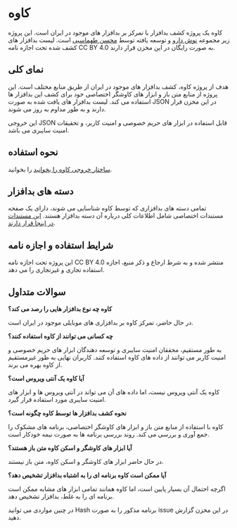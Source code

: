 # کاوه

کاوه یک پروژه کشف بدافزار با تمرکز بر بدافزار های موجود در ایران است. این پروژه زیر مجموعه [نوش دارو](https://nooshdaroo.ir/) و توسعه یافته توسط [محسن طهماسبی](https://github.com/moh53n) است. لیست بدافزار های کشف شده تحت اجازه نامه CC BY 4.0 به صورت رایگان در این مخزن قرار دارند.

## نمای کلی

هدف از پروژه کاوه، کشف بدافزار های موجود در ایران از طریق منابع مختلف است. این پروژه از منابع متن باز و ابزار های کاوشگر اختصاصی خود برای کشف این بدافزار ها استفاده می کند. لیست بدافزار های یافت شده به صورت JSON در این مخزن قرار دارند و به طور مداوم به روز می شوند.

این خروجی JSON قابل استفاده در ابزار های حریم خصوصی و امنیت کاربر، و تحقیقات امنیت سایبری می باشد.

## نحوه استفاده

[ساختار خروجی کاوه را بخوانید](https://github.com/Nooshdaroo-Code/Kaveh/blob/main/docs/structure-fa.md) را بخوانید.

## دسته های بدافزار

تمامی دسته های بدافزاری که توسط کاوه شناسایی می شوند، دارای یک صفحه مستندات اختصاصی شامل اطلاعات کلی درباره آن دسته بدافزار هستند. [این مستندات در اینجا قرار دارند](https://github.com/Nooshdaroo-Code/Kaveh/blob/main/docs/malware).

## شرایط استفاده و اجازه نامه

این پروژه تحت اجازه نامه CC BY 4.0 منتشر شده و به شرط ارجاع و ذکر منبع، اجازه استفاده تجاری و غیرتجاری را می دهد.

## سوالات متداول

**کاوه چه نوع بدافزار هایی را رصد می کند؟**

در حال حاضر، تمرکز کاوه بر بدافزاری های موبایلی موجود در ایران است.

  

**چه کسانی می توانند از کاوه استفاده کنند؟**

به طور مستقیم، محققان امنیت سایبری و توسعه دهندگان ابزار های حریم خصوصی و امنیت کاربر می توانند از داده های کاوه استفاده کنند. کاربران نهایی به طور غیرمستقیم از کاوه بهره می برند.

  

**آیا کاوه یک آنتی ویروس است؟**

کاوه یک آنتی ویروس نیست، اما داده های آن می تواند در آنتی ویروس ها و ابزار های امنیت سایبری مورد استفاده قرار گیرد.

  

**نحوه کشف بدافزار ها توسط کاوه چگونه است؟**

کاوه با استفاده از منابع متن باز و ابزار های کاوشگر اختصاصی، برنامه های مشکوک را جمع آوری و بررسی می کند. روند بررسی برنامه ها به صورت نیمه خودکار است.

  

**آیا ابزار های کاوشگر و اسکن کاوه متن باز هستند؟**

در حال حاضر ابزار های کاوشگر و اسکن کاوه، متن باز نیستند.

  

**آیا ممکن است کاوه برنامه ای را به اشتباه بدافزار تشخیص دهد؟**

اگرچه احتمال آن بسیار پایین است، اما کاوه همانند تمامی ابزار های مشابه ممکن است برنامه ای را به غلط، بدافزار تشخیص دهد.

در چنین مواردی می توانید Hash برنامه مذکور را به صورت issue در این مخزن گزارش دهید.